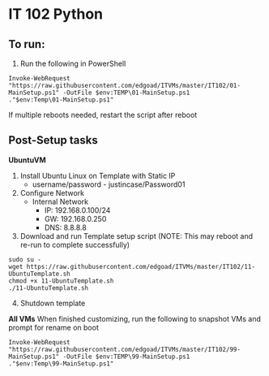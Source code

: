 # IT 102 Python

## To run:
1. Run the following in PowerShell
```
Invoke-WebRequest "https://raw.githubusercontent.com/edgoad/ITVMs/master/IT102/01-MainSetup.ps1" -OutFile $env:TEMP\01-MainSetup.ps1
."$env:Temp\01-MainSetup.ps1"
```

If multiple reboots needed, restart the script after reboot

## Post-Setup tasks

**UbuntuVM**
1. Install Ubuntu Linux on Template with Static IP
   - username/password - justincase/Password01
2. Configure Network
   - Internal Network
     - IP: 192.168.0.100/24
     - GW: 192.168.0.250
     - DNS: 8.8.8.8
3. Download and run Template setup script (NOTE: This may reboot and re-run to complete successfully)
```
sudo su -
wget https://raw.githubusercontent.com/edgoad/ITVMs/master/IT102/11-UbuntuTemplate.sh
chmod +x 11-UbuntuTemplate.sh
./11-UbuntuTemplate.sh
```
4. Shutdown template


**All VMs**
When finished customizing, run the following to snapshot VMs and prompt for rename on boot
```
Invoke-WebRequest "https://raw.githubusercontent.com/edgoad/ITVMs/master/IT102/99-MainSetup.ps1" -OutFile $env:TEMP\99-MainSetup.ps1
."$env:Temp\99-MainSetup.ps1"
```
